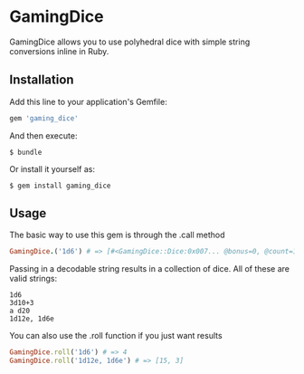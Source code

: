 # GamingDice

GamingDice allows you to use polyhedral dice with simple string conversions inline in Ruby.

## Installation

Add this line to your application's Gemfile:

```ruby
gem 'gaming_dice'
```

And then execute:

    $ bundle

Or install it yourself as:

    $ gem install gaming_dice

## Usage

The basic way to use this gem is through the .call method

```ruby
GamingDice.('1d6') # => [#<GamingDice::Dice:0x007... @bonus=0, @count=1, @explodes=false, @faces=6>]
```

Passing in a decodable string results in a collection of dice. All of these are valid strings:

```
1d6
3d10+3
a d20
1d12e, 1d6e
```

You can also use the .roll function if you just want results

```ruby
GamingDice.roll('1d6') # => 4
GamingDice.roll('1d12e, 1d6e') # => [15, 3]
```
